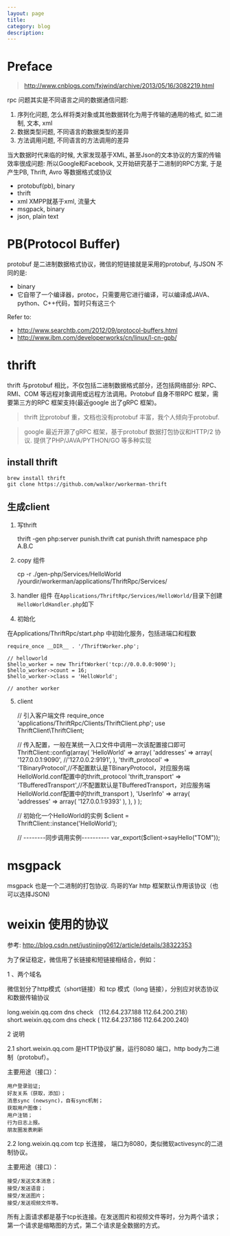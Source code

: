 ```yaml
---
layout: page
title:
category: blog
description:
---
```

# Preface
> http://www.cnblogs.com/fxjwind/archive/2013/05/16/3082219.html

rpc 问题其实是不同语言之间的数据通信问题:

1. 序列化问题, 怎么样将类对象或其他数据转化为用于传输的通用的格式, 如二进制, 文本, xml
2. 数据类型问题, 不同语言的数据类型的差异
3. 方法调用问题, 不同语言的方法调用的差异

当大数据时代来临的时候, 大家发现基于XML, 甚至Json的文本协议的方案的传输效率很成问题:
所以Google和Facebook, 又开始研究基于二进制的RPC方案, 于是产生PB, Thrift, Avro 等数据格式或协议

- protobuf(pb), binary
- thrift
- xml XMPP就基于xml, 流量大
- msgpack, binary
- json, plain text

# PB(Protocol Buffer)
protobuf 是二进制数据格式协议，微信的短链接就是采用的protobuf, 与JSON 不同的是:
- binary
- 它自带了一个编译器，protoc，只需要用它进行编译，可以编译成JAVA、python、C++代码，暂时只有这三个

Refer to:
- http://www.searchtb.com/2012/09/protocol-buffers.html
- http://www.ibm.com/developerworks/cn/linux/l-cn-gpb/

# thrift
thrift 与protobuf 相比，不仅包括二进制数据格式部分，还包括网络部分: RPC、RMI、COM 等远程对象调用或远程方法调用。Protobuf 自身不带RPC 框架，需要第三方的RPC 框架支持(最近google 出了gRPC 框架)。

> thrift 比protobuf 重，文档也没有protobuf 丰富，我个人倾向于protobuf.

> google 最近开源了gRPC 框架，基于protobuf 数据打包协议和HTTP/2 协议. 提供了PHP/JAVA/PYTHON/GO 等多种实现

## install thrift

	brew install thrift
	git clone https://github.com/walkor/workerman-thrift

## 生成client
1. 写thrift

	thrift -gen php:server punish.thrift
	cat punish.thrift
		namespace php A.B.C

2. copy 组件

	cp -r ./gen-php/Services/HelloWorld /yourdir/workerman/applications/ThriftRpc/Services/

3. handler 组件
在`Applications/ThriftRpc/Services/HelloWorld/`目录下创建 `HelloWorldHandler.php`如下

	<?php
	// 统一使用Services\服务名 做为命名空间
	namespace Services\HelloWorld;

	class HelloWorldHandler implements HelloWorldIf {
	  public function sayHello($name)
	  {
		  return "Hello $name";
	  }
	}

4. 初始化

在Applications/ThriftRpc/start.php 中初始化服务，包括进端口和程数

	require_once __DIR__ . '/ThriftWorker.php';

	// helloworld
	$hello_worker = new ThriftWorker('tcp://0.0.0.0:9090');
	$hello_worker->count = 16;
	$hello_worker->class = 'HelloWorld';

	// another worker

5. client

	// 引入客户端文件
    require_once 'applications/ThriftRpc/Clients/ThriftClient.php';
    use ThriftClient\ThriftClient;

    // 传入配置，一般在某统一入口文件中调用一次该配置接口即可
    ThriftClient::config(array(
		 'HelloWorld' => array(
		   'addresses' => array(
			   '127.0.0.1:9090',
			   //'127.0.0.2:9191',
			 ),
			 'thrift_protocol' => 'TBinaryProtocol',//不配置默认是TBinaryProtocol，对应服务端HelloWorld.conf配置中的thrift_protocol
			 'thrift_transport' => 'TBufferedTransport',//不配置默认是TBufferedTransport，对应服务端HelloWorld.conf配置中的thrift_transport
		   ),
		   'UserInfo' => array(
			 'addresses' => array(
			   '127.0.0.1:9393'
			 ),
		   ),
		 )
	   );

    // 初始化一个HelloWorld的实例
    $client = ThriftClient::instance('HelloWorld');

    // --------同步调用实例----------
    var_export($client->sayHello("TOM"));

# msgpack
msgpack 也是一个二进制的打包协议. 鸟哥的Yar http 框架默认作用该协议（也可以选择JSON)

# weixin 使用的协议
参考: http://blog.csdn.net/justinjing0612/article/details/38322353

为了保证稳定，微信用了长链接和短链接相结合，例如：

1 、两个域名

微信划分了http模式（short链接）和 tcp 模式（long 链接），分别应对状态协议和数据传输协议

long.weixin.qq.com  dns check （112.64.237.188 112.64.200.218）
 short.weixin.qq.com  dns check  ( 112.64.237.186 112.64.200.240)

2 说明

2.1 short.weixin.qq.com
是HTTP协议扩展，运行8080 端口，http body为二进制（protobuf）。

主要用途（接口）：

	用户登录验证;
	好友关系（获取，添加）；
	消息sync (newsync)，自有sync机制；
	获取用户图像；
	用户注销；
	行为日志上报。
	朋友圈发表刷新

 2.2  long.weixin.qq.com
tcp 长连接， 端口为8080，类似微软activesync的二进制协议。

主要用途（接口）：

	接受/发送文本消息；
	接受/发送语音；
	接受/发送图片；
	接受/发送视频文件等。

所有上面请求都是基于tcp长连接。在发送图片和视频文件等时，分为两个请求；第一个请求是缩略图的方式，第二个请求是全数据的方式。

